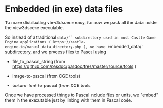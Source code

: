 # Embedded (in exe) data files

To make distributing view3dscene easy, for now we pack all the data inside the view3dscene executable.

So instead of a traditional `data/`` subdirectory used in most Castle Game Engine applications ( https://castle-engine.io/manual_data_directory.php ), we have `embedded_data/` subdirectory, and we process files to Pascal using

- file_to_pascal_string (from https://github.com/pasdoc/pasdoc/tree/master/source/tools )

- image-to-pascal (from CGE tools)

- texture-font-to-pascal (from CGE tools)

Once we have processed things to Pascal include files or units, we "embed" them in the executable just by linking with them in Pascal code.
